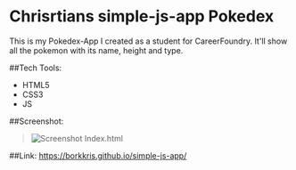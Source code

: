 # Chrisrtians simple-js-app Pokedex

This is my Pokedex-App I created as a student for CareerFoundry.
It'll show all the pokemon with its name, height and type.

##Tech Tools:
- HTML5
- CSS3
- JS

##Screenshot:
> ![Screenshot Index.html](website_portfolio_index_html_screenshot.png "Screenshot Index.html")

##Link:
https://borkkris.github.io/simple-js-app/